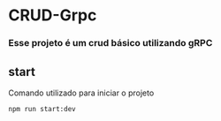 # CRUD-Grpc

### Esse projeto é um crud básico utilizando gRPC

## start

Comando utilizado para iniciar o projeto

```bash
npm run start:dev
```
